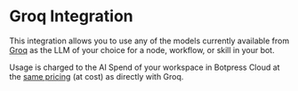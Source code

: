 # Groq Integration

This integration allows you to use any of the models currently available from [Groq](https://groq.com/) as the LLM of your choice for a node, workflow, or skill in your bot.

Usage is charged to the AI Spend of your workspace in Botpress Cloud at the [same pricing](https://wow.groq.com/) (at cost) as directly with Groq.
